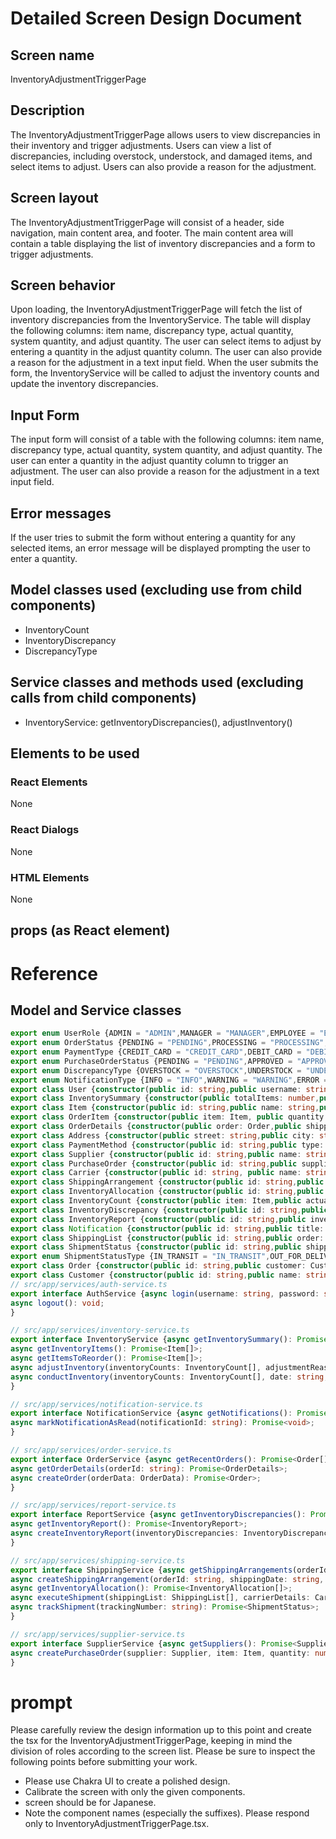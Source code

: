 # Detailed Screen Design Document

## Screen name
InventoryAdjustmentTriggerPage

## Description
The InventoryAdjustmentTriggerPage allows users to view discrepancies in their inventory and trigger adjustments. Users can view a list of discrepancies, including overstock, understock, and damaged items, and select items to adjust. Users can also provide a reason for the adjustment.

## Screen layout
The InventoryAdjustmentTriggerPage will consist of a header, side navigation, main content area, and footer. The main content area will contain a table displaying the list of inventory discrepancies and a form to trigger adjustments.

## Screen behavior
Upon loading, the InventoryAdjustmentTriggerPage will fetch the list of inventory discrepancies from the InventoryService. The table will display the following columns: item name, discrepancy type, actual quantity, system quantity, and adjust quantity. The user can select items to adjust by entering a quantity in the adjust quantity column. The user can also provide a reason for the adjustment in a text input field. When the user submits the form, the InventoryService will be called to adjust the inventory counts and update the inventory discrepancies.

## Input Form
The input form will consist of a table with the following columns: item name, discrepancy type, actual quantity, system quantity, and adjust quantity. The user can enter a quantity in the adjust quantity column to trigger an adjustment. The user can also provide a reason for the adjustment in a text input field.

## Error messages
If the user tries to submit the form without entering a quantity for any selected items, an error message will be displayed prompting the user to enter a quantity.

## Model classes used (excluding use from child components)
- InventoryCount
- InventoryDiscrepancy
- DiscrepancyType

## Service classes and methods used (excluding calls from child components)
- InventoryService: getInventoryDiscrepancies(), adjustInventory()
## Elements to be used
### React Elements
None
### React Dialogs
None
### HTML Elements
None
## props (as React element)

# Reference
## Model and Service classes
```typescript
export enum UserRole {ADMIN = "ADMIN",MANAGER = "MANAGER",EMPLOYEE = "EMPLOYEE",}
export enum OrderStatus {PENDING = "PENDING",PROCESSING = "PROCESSING",SHIPPED = "SHIPPED",DELIVERED = "DELIVERED",CANCELED = "CANCELED",}
export enum PaymentType {CREDIT_CARD = "CREDIT_CARD",DEBIT_CARD = "DEBIT_CARD",PAYPAL = "PAYPAL",}
export enum PurchaseOrderStatus {PENDING = "PENDING",APPROVED = "APPROVED",SHIPPED = "SHIPPED",RECEIVED = "RECEIVED",CANCELED = "CANCELED",}
export enum DiscrepancyType {OVERSTOCK = "OVERSTOCK",UNDERSTOCK = "UNDERSTOCK",DAMAGED = "DAMAGED",}
export enum NotificationType {INFO = "INFO",WARNING = "WARNING",ERROR = "ERROR",}
export class User {constructor(public id: string,public username: string,public password: string,public role: UserRole) {}}
export class InventorySummary {constructor(public totalItems: number,public totalValue: number,public lowStockItems: number) {}}
export class Item {constructor(public id: string,public name: string,public description: string,public quantity: number,public reorderPoint: number,public unitPrice: number) {}}
export class OrderItem {constructor(public item: Item, public quantity: number) {}}
export class OrderDetails {constructor(public order: Order,public shippingAddress: Address,public billingAddress: Address,public paymentMethod: PaymentMethod) {}}
export class Address {constructor(public street: string,public city: string,public state: string,public zipCode: string,public country: string) {}}
export class PaymentMethod {constructor(public id: string,public type: PaymentType,public cardNumber: string,public expirationDate: string,public cvv: string) {}}
export class Supplier {constructor(public id: string,public name: string,public email: string,public phone: string,public address: Address) {}}
export class PurchaseOrder {constructor(public id: string,public supplier: Supplier,public item: Item,public quantity: number,public status: PurchaseOrderStatus,public createdAt: string) {}}
export class Carrier {constructor(public id: string, public name: string, public trackingUrl: string) {}}
export class ShippingArrangement {constructor(public id: string,public order: Order,public shippingDate: string,public carrier: Carrier) {}}
export class InventoryAllocation {constructor(public id: string,public item: Item,public allocatedQuantity: number,public availableQuantity: number) {}}
export class InventoryCount {constructor(public item: Item,public actualQuantity: number,public systemQuantity: number) {}}
export class InventoryDiscrepancy {constructor(public id: string,public inventoryCount: InventoryCount,public discrepancyType: DiscrepancyType) {}}
export class InventoryReport {constructor(public id: string,public inventoryDiscrepancies: InventoryDiscrepancy[],public date: string,public time: string) {}}
export class Notification {constructor(public id: string,public title: string,public message: string,public type: NotificationType,public read: boolean,public createdAt: string) {}}
export class ShippingList {constructor(public id: string,public order: Order,public carrier: Carrier,public trackingNumber: string) {}}
export class ShipmentStatus {constructor(public id: string,public shippingList: ShippingList,public status: ShipmentStatusType,public updatedAt: string) {}}
export enum ShipmentStatusType {IN_TRANSIT = "IN_TRANSIT",OUT_FOR_DELIVERY = "OUT_FOR_DELIVERY",DELIVERED = "DELIVERED",FAILED_ATTEMPT = "FAILED_ATTEMPT",EXCEPTION = "EXCEPTION",}
export class Order {constructor(public id: string,public customer: Customer,public items: OrderItem[],public status: OrderStatus,public createdAt: string) {}}
export class Customer {constructor(public id: string,public name: string,public email: string,public phone: string) {}}
// src/app/services/auth-service.ts
export interface AuthService {async login(username: string, password: string): Promise<{success:boolean,token:string}>;
async logout(): void;
}

// src/app/services/inventory-service.ts
export interface InventoryService {async getInventorySummary(): Promise<InventorySummary>;
async getInventoryItems(): Promise<Item[]>;
async getItemsToReorder(): Promise<Item[]>;
async adjustInventory(inventoryCounts: InventoryCount[], adjustmentReason: string): Promise<void>;
async conductInventory(inventoryCounts: InventoryCount[], date: string, time: string): Promise<void>;
}

// src/app/services/notification-service.ts
export interface NotificationService {async getNotifications(): Promise<Notification[]>;
async markNotificationAsRead(notificationId: string): Promise<void>;
}

// src/app/services/order-service.ts
export interface OrderService {async getRecentOrders(): Promise<Order[]>;
async getOrderDetails(orderId: string): Promise<OrderDetails>;
async createOrder(orderData: OrderData): Promise<Order>;
}

// src/app/services/report-service.ts
export interface ReportService {async getInventoryDiscrepancies(): Promise<InventoryDiscrepancy[]>;
async getInventoryReport(): Promise<InventoryReport>;
async createInventoryReport(inventoryDiscrepancies: InventoryDiscrepancy[]): Promise<InventoryReport>;
}

// src/app/services/shipping-service.ts
export interface ShippingService {async getShippingArrangements(orderId: string): Promise<ShippingArrangement[]>;
async createShippingArrangement(orderId: string, shippingDate: string, carrier: Carrier): Promise<ShippingArrangement>;
async getInventoryAllocation(): Promise<InventoryAllocation[]>;
async executeShipment(shippingList: ShippingList[], carrierDetails: CarrierDetails): Promise<void>;
async trackShipment(trackingNumber: string): Promise<ShipmentStatus>;
}

// src/app/services/supplier-service.ts
export interface SupplierService {async getSuppliers(): Promise<Supplier[]>;
async createPurchaseOrder(supplier: Supplier, item: Item, quantity: number): Promise<PurchaseOrder>;
}

```

# prompt
Please carefully review the design information up to this point and create the tsx for the InventoryAdjustmentTriggerPage, keeping in mind the division of roles according to the screen list.
Please be sure to inspect the following points before submitting your work.
- Please use Chakra UI to create a polished design.
- Calibrate the screen with only the given components.
- screen should be for Japanese.
- Note the component names (especially the suffixes).
Please respond only to InventoryAdjustmentTriggerPage.tsx.
